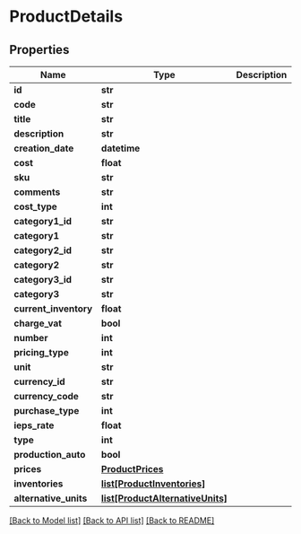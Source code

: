 # ProductDetails

## Properties
Name | Type | Description | Notes
------------ | ------------- | ------------- | -------------
**id** | **str** |  | [optional] 
**code** | **str** |  | [optional] 
**title** | **str** |  | [optional] 
**description** | **str** |  | [optional] 
**creation_date** | **datetime** |  | [optional] 
**cost** | **float** |  | [optional] 
**sku** | **str** |  | [optional] 
**comments** | **str** |  | [optional] 
**cost_type** | **int** |  | [optional] 
**category1_id** | **str** |  | [optional] 
**category1** | **str** |  | [optional] 
**category2_id** | **str** |  | [optional] 
**category2** | **str** |  | [optional] 
**category3_id** | **str** |  | [optional] 
**category3** | **str** |  | [optional] 
**current_inventory** | **float** |  | [optional] 
**charge_vat** | **bool** |  | [optional] 
**number** | **int** |  | [optional] 
**pricing_type** | **int** |  | [optional] 
**unit** | **str** |  | [optional] 
**currency_id** | **str** |  | [optional] 
**currency_code** | **str** |  | [optional] 
**purchase_type** | **int** |  | [optional] 
**ieps_rate** | **float** |  | [optional] 
**type** | **int** |  | [optional] 
**production_auto** | **bool** |  | [optional] 
**prices** | [**ProductPrices**](ProductPrices.md) |  | [optional] 
**inventories** | [**list[ProductInventories]**](ProductInventories.md) |  | [optional] 
**alternative_units** | [**list[ProductAlternativeUnits]**](ProductAlternativeUnits.md) |  | [optional] 

[[Back to Model list]](../README.md#documentation-for-models) [[Back to API list]](../README.md#documentation-for-api-endpoints) [[Back to README]](../README.md)


